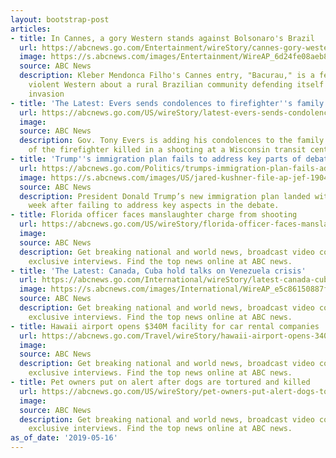 ```yaml
---
layout: bootstrap-post
articles:
- title: In Cannes, a gory Western stands against Bolsonaro's Brazil
  url: https://abcnews.go.com/Entertainment/wireStory/cannes-gory-western-stands-bolsonaros-brazil-63078280
  image: https://s.abcnews.com/images/Entertainment/WireAP_6d24fe08aeb849deb0b1110f97768382_16x9_992.jpg
  source: ABC News
  description: Kleber Mendonca Filho's Cannes entry, "Bacurau," is a feverish and
    violent Western about a rural Brazilian community defending itself from a hard-to-comprehend
    invasion
- title: 'The Latest: Evers sends condolences to firefighter''s family'
  url: https://abcnews.go.com/US/wireStory/latest-evers-sends-condolences-firefighters-family-63078279
  image: 
  source: ABC News
  description: Gov. Tony Evers is adding his condolences to the family and colleagues
    of the firefighter killed in a shooting at a Wisconsin transit center
- title: 'Trump''s immigration plan fails to address key parts of debate: ANALYSIS'
  url: https://abcnews.go.com/Politics/trumps-immigration-plan-fails-address-key-parts-debate/story?id=63061225
  image: https://s.abcnews.com/images/US/jared-kushner-file-ap-jef-190401_hpMain_16x9_992.jpg
  source: ABC News
  description: President Donald Trump’s new immigration plan landed with a thud this
    week after failing to address key aspects in the debate.
- title: Florida officer faces manslaughter charge from shooting
  url: https://abcnews.go.com/US/wireStory/florida-officer-faces-manslaughter-charge-shooting-63078092
  image: 
  source: ABC News
  description: Get breaking national and world news, broadcast video coverage, and
    exclusive interviews. Find the top news online at ABC news.
- title: 'The Latest: Canada, Cuba hold talks on Venezuela crisis'
  url: https://abcnews.go.com/International/wireStory/latest-canada-cuba-hold-talks-venezuela-crisis-63078090
  image: https://s.abcnews.com/images/International/WireAP_e5c86150887f4a2dadc987e74667266d_16x9_992.jpg
  source: ABC News
  description: Get breaking national and world news, broadcast video coverage, and
    exclusive interviews. Find the top news online at ABC news.
- title: Hawaii airport opens $340M facility for car rental companies
  url: https://abcnews.go.com/Travel/wireStory/hawaii-airport-opens-340m-facility-car-rental-companies-63077760
  image: 
  source: ABC News
  description: Get breaking national and world news, broadcast video coverage, and
    exclusive interviews. Find the top news online at ABC news.
- title: Pet owners put on alert after dogs are tortured and killed
  url: https://abcnews.go.com/US/wireStory/pet-owners-put-alert-dogs-tortured-killed-63077693
  image: 
  source: ABC News
  description: Get breaking national and world news, broadcast video coverage, and
    exclusive interviews. Find the top news online at ABC news.
as_of_date: '2019-05-16'
---
```


